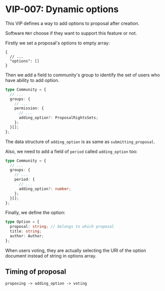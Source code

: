 # VIP-007: Dynamic options

This VIP defines a way to add options to proposal after creation.

Software `MAY` choose if they want to support this feature or not.

Firstly we set a proposal's options to empty array:

```jsonc
{
  // ...
  "options": []
}
```

Then we add a field to community's group to identify the set of users who have ability to add option.

```ts
type Community = {
  // ...
  groups: {
    // ...
    permission: {
      // ...
      adding_option?: ProposalRightsSets;
    };
  }[];
};
```

The data structure of `adding_option` is as same as `submitting_proposal`.

Also, we need to add a field of `period` called `adding_option` too:

```ts
type Community = {
  // ...
  groups: {
    // ...
    period: {
      // ...
      adding_option?: number;
    };
  }[];
};
```

Finally, we define the option:

```ts
type Option = {
  proposal: string; // belongs to which proposal
  title: string;
  author: Author;
};
```

When users voting, they are actually selecting the URI of the option document instead of string in options array.

## Timing of proposal

```
proposing -> adding_option -> voting
```
